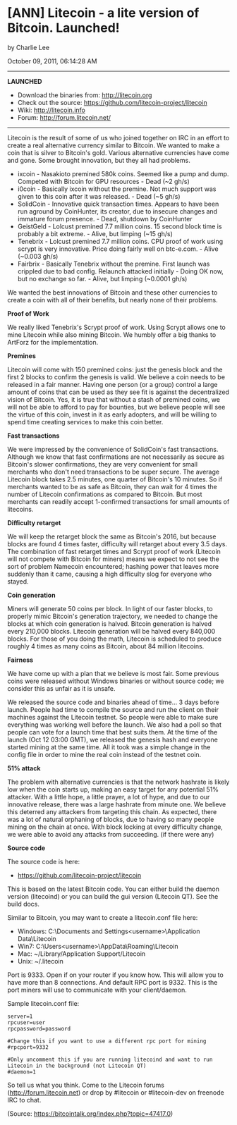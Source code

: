# [ANN] Litecoin - a lite version of Bitcoin. Launched!

by Charlie Lee

October 09, 2011, 06:14:28 AM

---

**LAUNCHED**

- Download the binaries from: http://litecoin.org
- Check out the source: https://github.com/litecoin-project/litecoin
- Wiki: http://litecoin.info
- Forum: http://forum.litecoin.net/

---

Litecoin is the result of some of us who joined together on IRC in an effort to create a real alternative currency similar to Bitcoin.  We wanted to make a coin that is silver to Bitcoin's gold.  Various alternative currencies have come and gone.  Some brought innovation, but they all had problems.

- ixcoin - Nasakioto premined 580k coins. Seemed like a pump and dump. Competed with Bitcoin for GPU resources - Dead (~2 gh/s)
- i0coin - Basically ixcoin without the premine. Not much support was given to this coin after it was released. - Dead (~5 gh/s)
- SolidCoin - Innovative quick transaction times. Appears to have been run aground by CoinHunter, its creator, due to insecure changes and immature forum presence. - Dead, shutdown by CoinHunter
- GeistGeld - Lolcust premined 7.7 million coins.  15 second block time is probably a bit extreme. - Alive, but limping (~15 gh/s)
- Tenebrix - Lolcust premined 7.7 million coins.  CPU proof of work using scrypt is very innovative.  Price doing fairly well on btc-e.com. - Alive (~0.003 gh/s)
- Fairbrix - Basically Tenebrix without the premine.  First launch was crippled due to bad config.  Relaunch attacked initially - Doing OK now, but no exchange so far. - Alive, but limping (~0.0001 gh/s)

We wanted the best innovations of Bitcoin and these other currencies to create a coin with all of their benefits, but nearly none of their problems.

**Proof of Work**

We really liked Tenebrix's Scrypt proof of work.  Using Scrypt allows one to mine Litecoin while also mining Bitcoin.  We humbly offer a big thanks to ArtForz for the implementation.

**Premines**

Litecoin will come with 150 premined coins: just the genesis block and the first 2 blocks to confirm the genesis is valid.  We believe a coin needs to be released in a fair manner.  Having one person (or a group) control a large amount of coins that can be used as they see fit is against the decentralized vision of Bitcoin.  Yes, it is true that without a stash of premined coins, we will not be able to afford to pay for bounties, but we believe people will see the virtue of this coin, invest in it as early adopters, and will be willing to spend time creating services to make this coin better.

**Fast transactions**

We were impressed by the convenience of SolidCoin's fast transactions.  Although we know that fast confirmations are not necessarily as secure as Bitcoin's slower confirmations, they are very convenient for small merchants who don't need transactions to be super secure. The average Litecoin block takes 2.5 minutes, one quarter of Bitcoin's 10 minutes.  So if merchants wanted to be as safe as Bitcoin, they can wait for 4 times the number of Litecoin confirmations as compared to Bitcoin. But most merchants can readily accept 1-confirmed transactions for small amounts of litecoins.

**Difficulty retarget**

We will keep the retarget block the same as Bitcoin's 2016, but because blocks are found 4 times faster, difficulty will retarget about every 3.5 days.  The combination of fast retarget times and Scrypt proof of work (Litecoin will not compete with Bitcoin for miners) means we expect to not see the sort of problem Namecoin encountered; hashing power that leaves more suddenly than it came, causing a high difficulty slog for everyone who stayed.

**Coin generation**

Miners will generate 50 coins per block.  In light of our faster blocks, to properly mimic Bitcoin's generation trajectory, we needed to change the blocks at which coin generation is halved.  Bitcoin generation is halved every 210,000 blocks.  Litecoin generation will be halved every 840,000 blocks.  For those of you doing the math, Litecoin is scheduled to produce roughly 4 times as many coins as Bitcoin, about 84 million litecoins.

**Fairness**

We have come up with a plan that we believe is most fair.  Some previous coins were released without Windows binaries or without source code; we consider this as unfair as it is unsafe.

We released the source code and binaries ahead of time... 3 days before launch.  People had time to compile the source and run the client on their machines against the Litecoin testnet.  So people were able to make sure everything was working well before the launch.  We also had a poll so that people can vote for a launch time that best suits them.  At the time of the launch (Oct 12 03:00 GMT), we released the genesis hash and everyone started mining at the same time.  All it took was a simple change in the config file in order to mine the real coin instead of the testnet coin.

**51% attack**

The problem with alternative currencies is that the network hashrate is likely low when the coin starts up, making an easy target for any potential 51% attacker. With a little hope, a little prayer, a lot of hype, and due to our innovative release, there was a large hashrate from minute one.  We believe this deterred any attackers from targeting this chain.  As expected, there was a lot of natural orphaning of blocks, due to having so many people mining on the chain at once.  With block locking at every difficulty change, we were able to avoid any attacks from succeeding. (if there were any)

**Source code**

The source code is here:
- https://github.com/litecoin-project/litecoin

This is based on the latest Bitcoin code. You can either build the daemon version (litecoind) or you can build the gui version (Litecoin QT). See the build docs.

Similar to Bitcoin, you may want to create a litecoin.conf file here:
- Windows: C:\Documents and Settings\<username>\Application Data\Litecoin
- Win7: C:\Users\<username>\AppData\Roaming\Litecoin
- Mac: ~/Library/Application Support/Litecoin
- Unix: ~/.litecoin

Port is 9333. Open if on your router if you know how. This will allow you to have more than 8 connections.
And default RPC port is 9332. This is the port miners will use to communicate with your client/daemon.

Sample litecoin.conf file:

```
server=1
rpcuser=user
rpcpassword=password
 
#Change this if you want to use a different rpc port for mining
#rpcport=9332

#Only uncomment this if you are running litecoind and want to run Litecoin in the background (not Litecoin QT)
#daemon=1
```

So tell us what you think. Come to the Litecoin forums (http://forum.litecoin.net) or drop by #litecoin or #litecoin-dev on freenode IRC to chat.

(Source: <https://bitcointalk.org/index.php?topic=47417.0>)
